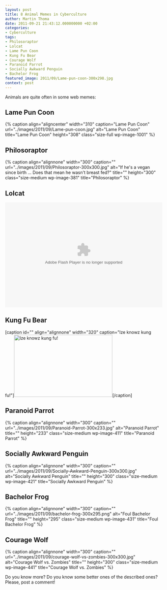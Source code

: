 ```yaml
---
layout: post
title: 8 Animal Memes in Cyberculture
author: Martin Thoma
date: 2011-09-21 21:43:12.000000000 +02:00
categories:
- Cyberculture
tags:
- Philosoraptor
- Lolcat
- Lame Pun Coon
- Kung Fu Bear
- Courage Wolf
- Paranoid Parrot
- Socially Awkward Penguin
- Bachelor Frog
featured_image: 2011/09/Lame-pun-coon-300x298.jpg
context: post
---
```

Animals are quite often in some web memes:
<h2>Lame Pun Coon</h2>
{% caption align="aligncenter" width="310" caption="Lame Pun Coon" url="../images/2011/09/Lame-pun-coon.jpg" alt="Lame Pun Coon" title="Lame Pun Coon" height="308" class="size-full wp-image-1001" %}

<h2>Philosoraptor</h2>
{% caption align="alignnone" width="300" caption="" url="../images/2011/09/Philosoraptor-300x300.jpg" alt="If he's a vegan since birth ... Does that mean he wasn't breast fed?" title="" height="300" class="size-medium wp-image-381" title="Philosoraptor" %}
<h2>Lolcat</h2>
<object width="512" height="341" classid="clsid:d27cdb6e-ae6d-11cf-96b8-444553540000" codebase="http://download.macromedia.com/pub/shockwave/cabs/flash/swflash.cab#version=6,0,40,0"><param name="flashvars" value="host=picasaweb.google.com&amp;hl=de&amp;feat=flashalbum&amp;RGB=0x000000&amp;feed=http%3A%2F%2Fpicasaweb.google.com%2Fdata%2Ffeed%2Fapi%2Fuser%2Fthemoosemind%2Falbumid%2F5444766564208572833%3Falt%3Drss%26kind%3Dphoto%26hl%3Dde" /><param name="pluginspage" value="http://www.macromedia.com/go/getflashplayer" /><param name="src" value="http://picasaweb.google.com/s/c/bin/slideshow.swf" /><embed width="512" height="341" type="application/x-shockwave-flash" src="http://picasaweb.google.com/s/c/bin/slideshow.swf" flashvars="host=picasaweb.google.com&amp;hl=de&amp;feat=flashalbum&amp;RGB=0x000000&amp;feed=http%3A%2F%2Fpicasaweb.google.com%2Fdata%2Ffeed%2Fapi%2Fuser%2Fthemoosemind%2Falbumid%2F5444766564208572833%3Falt%3Drss%26kind%3Dphoto%26hl%3Dde" pluginspage="http://www.macromedia.com/go/getflashplayer" /></object>
<h2>Kung Fu Bear</h2>
[caption id="" align="alignnone" width="320" caption="Ize knowz kung fu!"]<img style="border-style: initial; border-color: initial; border-width: 0px;" title="Ize knowz kung fu!" src="http://1.bp.blogspot.com/_ndHE4hkuvB4/TUb-P5X9lNI/AAAAAAAAEpg/JDoGDXSV7QM/s320/kungfu-bear.jpg" alt="Ize knowz kung fu!" width="320" height="202" border="0" />[/caption]
<h2>Paranoid Parrot</h2>
{% caption align="alignnone" width="300" caption="" url="../images/2011/09/Paranoid-Parrot-300x233.jpg" alt="Paranoid Parrot" title="" height="233" class="size-medium wp-image-411" title="Paranoid Parrot" %}
<h2>Socially Awkward Penguin</h2>
{% caption align="alignnone" width="300" caption="" url="../images/2011/09/Socially-Awkward-Penguin-300x300.jpg" alt="Socially Awkward Penguin" title="" height="300" class="size-medium wp-image-421" title="Socially Awkward Penguin" %}
<h2>Bachelor Frog</h2>
{% caption align="alignnone" width="300" caption="" url="../images/2011/09/bachelor-frog-300x295.png" alt="Foul Bachelor Frog" title="" height="295" class="size-medium wp-image-431" title="Foul Bachelor Frog" %}
<h2>Courage Wolf</h2>
{% caption align="alignnone" width="300" caption="" url="../images/2011/09/courage-wolf-vs-zombies-300x300.jpg" alt="Courage Wolf vs. Zombies" title="" height="300" class="size-medium wp-image-441" title="Courage Wolf vs. Zombies" %}

Do you know more? Do you know some better ones of the described ones? Please, post a comment!
